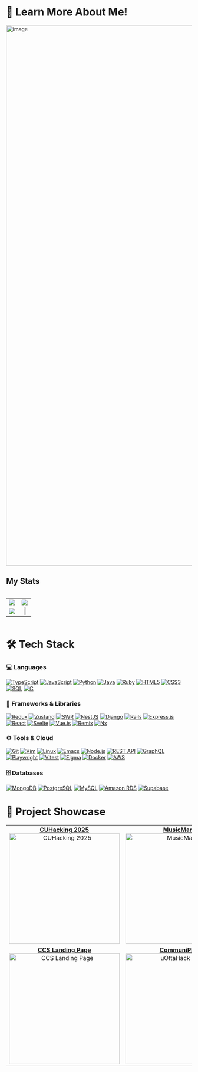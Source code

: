 # 🤩 Learn More About Me! 
[<img width="1467" alt="image" src="https://github.com/user-attachments/assets/0f47b8ab-ed68-46b5-987a-16987d1ffd13" />](https://hasithdev.com)

## My Stats
<div style="display: grid; grid-template-columns: repeat(2, 1fr); gap: 20px;">
<table>
  <tr>
    <td align="center">
      <img src="https://github-readme-stats.vercel.app/api?username=HasithDeAlwis&count_private=true&show_icons=true&theme=radical" />
    </td>
    <td align="center">
      <a href="https://leetcode.com/Hasith05">
        <img src="https://leetcard.jacoblin.cool/Hasith05?theme=dark&font=Noto%20Sans" />
      </a>
    </td>
  </tr>
  <tr>
    <td align="center">
      <img src="https://github-readme-streak-stats.herokuapp.com/?user=HasithDeAlwis&theme=radical" />
    </td>
    <td align="center">
      <img style="width: 50%;" src="https://github-readme-activity-graph.vercel.app/graph?username=HasithDeAlwis&theme=redical&hide_border=true" />
    </td>
  </tr>
</table>

</div>

# 🛠️ Tech Stack 

### 💻 Languages  
[![TypeScript](https://img.shields.io/badge/TypeScript-007ACC?style=for-the-badge&logo=typescript&logoColor=white)](https://www.typescriptlang.org/docs/)
[![JavaScript](https://img.shields.io/badge/JavaScript-F7DF1E?style=for-the-badge&logo=javascript&logoColor=black)](https://developer.mozilla.org/en-US/docs/Web/JavaScript)
[![Python](https://img.shields.io/badge/Python-3776AB?style=for-the-badge&logo=python&logoColor=white)](https://docs.python.org/3/)
[![Java](https://img.shields.io/badge/Java-ED8B00?style=for-the-badge&logo=openjdk&logoColor=white)](https://docs.oracle.com/en/java/)
[![Ruby](https://img.shields.io/badge/Ruby-CC342D?style=for-the-badge&logo=ruby&logoColor=white)](https://ruby-doc.org/)
[![HTML5](https://img.shields.io/badge/HTML5-E34F26?style=for-the-badge&logo=html5&logoColor=white)](https://developer.mozilla.org/en-US/docs/Web/HTML)
[![CSS3](https://img.shields.io/badge/CSS3-1572B6?style=for-the-badge&logo=css3&logoColor=white)](https://developer.mozilla.org/en-US/docs/Web/CSS)
[![SQL](https://img.shields.io/badge/SQL-4479A1?style=for-the-badge&logo=mysql&logoColor=white)](https://dev.mysql.com/doc/)
[![C](https://img.shields.io/badge/C-00599C?style=for-the-badge&logo=c&logoColor=white)](https://devdocs.io/c/)

### 🔧 Frameworks & Libraries
[![Redux](https://img.shields.io/badge/Redux-764ABC?style=for-the-badge&logo=redux&logoColor=white)](https://redux.js.org/)
[![Zustand](https://img.shields.io/badge/Zustand-5F2EEA?style=for-the-badge&logo=react&logoColor=white)](https://docs.pmnd.rs/zustand/getting-started/introduction)
[![SWR](https://img.shields.io/badge/SWR-000000?style=for-the-badge&logo=react&logoColor=white)](https://swr.vercel.app/)
[![NestJS](https://img.shields.io/badge/NestJS-E0234E?style=for-the-badge&logo=nestjs&logoColor=white)](https://docs.nestjs.com/)
[![Django](https://img.shields.io/badge/Django-092E20?style=for-the-badge&logo=django&logoColor=white)](https://docs.djangoproject.com/)
[![Rails](https://img.shields.io/badge/Rails-CC0000?style=for-the-badge&logo=ruby-on-rails&logoColor=white)](https://guides.rubyonrails.org/)
[![Express.js](https://img.shields.io/badge/Express.js-404D59?style=for-the-badge&logo=express&logoColor=white)](https://expressjs.com/)
[![React](https://img.shields.io/badge/React-20232A?style=for-the-badge&logo=react&logoColor=61DAFB)](https://react.dev/)
[![Svelte](https://img.shields.io/badge/Svelte-FF3E00?style=for-the-badge&logo=svelte&logoColor=white)](https://svelte.dev/docs)
[![Vue.js](https://img.shields.io/badge/Vue.js-35495E?style=for-the-badge&logo=vue.js&logoColor=4FC08D)](https://vuejs.org/guide/introduction.html)
[![Remix](https://img.shields.io/badge/Remix-000000?style=for-the-badge&logo=remix&logoColor=white)](https://remix.run/docs/en/main)
[![Nx](https://img.shields.io/badge/Nx-143055?style=for-the-badge&logo=nx&logoColor=white)](https://nx.dev/docs)

### ⚙️ Tools & Cloud
[![Git](https://img.shields.io/badge/Git-F05032?style=for-the-badge&logo=git&logoColor=white)](https://git-scm.com/doc)
[![Vim](https://img.shields.io/badge/Vim-57A143?style=for-the-badge&logo=vim&logoColor=white)](https://www.vim.org/docs.php)
[![Linux](https://img.shields.io/badge/Linux-FCC624?style=for-the-badge&logo=linux&logoColor=black)](https://www.kernel.org/doc/html/latest/)
[![Emacs](https://img.shields.io/badge/Emacs-7F5AB6?style=for-the-badge&logo=gnu-emacs&logoColor=white)](https://www.gnu.org/software/emacs/manual/html_node/emacs/)
[![Node.js](https://img.shields.io/badge/Node.js-43853D?style=for-the-badge&logo=node.js&logoColor=white)](https://nodejs.org/docs/latest/api/)
[![REST API](https://img.shields.io/badge/REST-02569B?style=for-the-badge&logo=rest&logoColor=white)](https://restfulapi.net/)
[![GraphQL](https://img.shields.io/badge/GraphQL-E10098?style=for-the-badge&logo=graphql&logoColor=white)](https://graphql.org/learn/)
[![Playwright](https://img.shields.io/badge/Playwright-45ba4b?style=for-the-badge&logo=playwright&logoColor=white)](https://playwright.dev/docs/intro)
[![Vitest](https://img.shields.io/badge/Vitest-6E9F18?style=for-the-badge&logo=vitest&logoColor=white)](https://vitest.dev/guide/)
[![Figma](https://img.shields.io/badge/Figma-F24E1E?style=for-the-badge&logo=figma&logoColor=white)](https://help.figma.com/)
[![Docker](https://img.shields.io/badge/Docker-2496ED?style=for-the-badge&logo=docker&logoColor=white)](https://docs.docker.com/)
[![AWS](https://img.shields.io/badge/AWS-232F3E?style=for-the-badge&logo=amazon-aws&logoColor=white)](https://docs.aws.amazon.com/)

### 🗄️ Databases
[![MongoDB](https://img.shields.io/badge/MongoDB-4EA94B?style=for-the-badge&logo=mongodb&logoColor=white)](https://docs.mongodb.com/)
[![PostgreSQL](https://img.shields.io/badge/PostgreSQL-316192?style=for-the-badge&logo=postgresql&logoColor=white)](https://www.postgresql.org/docs/)
[![MySQL](https://img.shields.io/badge/MySQL-005C84?style=for-the-badge&logo=mysql&logoColor=white)](https://dev.mysql.com/doc/)
[![Amazon RDS](https://img.shields.io/badge/Amazon%20RDS-527FFF?style=for-the-badge&logo=amazon-rds&logoColor=white)](https://docs.aws.amazon.com/rds/)
[![Supabase](https://img.shields.io/badge/Supabase-181818?style=for-the-badge&logo=supabase&logoColor=white)](https://supabase.com/docs)

# 🚀 Project Showcase 

<table>
  <tr>
    <td align="center">
      <a href="https://github.com/cuhacking/2025">
        <strong>CUHacking 2025</strong><br />
        <img width="300" alt="CUHacking 2025" src="https://github.com/user-attachments/assets/7d402a9a-e365-42cf-8bfe-a0612c2d6ac3" />
      </a>
    </td>
    <td align="center">
      <a href="https://github.com/HasithDeAlwis/MusicMania">
        <strong>MusicMania</strong><br />
        <img width="300" alt="MusicMania" src="https://github.com/user-attachments/assets/6d4e6305-e875-4e03-b904-4f5b929a18c9" />
      </a>
    </td>
  </tr>
  <tr>
    <td align="center">
      <a href="https://github.com/Carleton-Blueprint/CCS-Landing-Page">
        <strong>CCS Landing Page</strong><br />
        <img width="300" alt="CCS Landing Page" src="https://github.com/user-attachments/assets/cc2d078b-d102-49e3-848a-2d91816f7d1c" />
      </a>
    </td>
    <td align="center">
      <a href="https://github.com/sbilalshaikh/uottahack2024">
        <strong>CommuniPlant</strong><br />
        <img width="300" alt="uOttaHack 2024" src="https://github.com/user-attachments/assets/9ea60cdc-ffbe-4654-89f3-324eeff35af0" />
      </a>
    </td>
  </tr>
</table>


<!--
**HasithDeAlwis/HasithDeAlwis** is a ✨ _special_ ✨ repository because its `README.md` (this file) appears on your GitHub profile.

Here are some ideas to get you started:

- 🔭 I’m currently working on ...
- 🌱 I’m currently learning ...
- 👯 I’m looking to collaborate on ...
- 🤔 I’m looking for help with ...
- 💬 Ask me about ...
- 📫 How to reach me: ...
- 😄 Pronouns: ...
- ⚡ Fun fact: ...
-->
